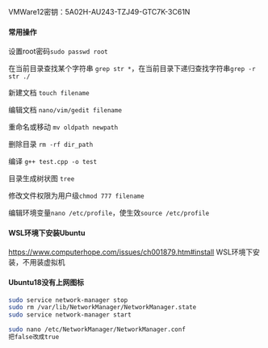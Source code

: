 VMWare12密钥：5A02H-AU243-TZJ49-GTC7K-3C61N

#### 常用操作

设置root密码`sudo passwd root`

在当前目录查找某个字符串 `grep str *`，在当前目录下递归查找字符串`grep -r str ./`

新建文档 `touch filename`

编辑文档 `nano/vim/gedit filename`

重命名或移动 `mv oldpath newpath`

删除目录 `rm -rf dir_path` 

编译 `g++ test.cpp -o test`

目录生成树状图 `tree`

修改文件权限为用户级`chmod 777 filename`

编辑环境变量`nano /etc/profile`，使生效`source /etc/profile`



#### WSL环境下安装Ubuntu

https://www.computerhope.com/issues/ch001879.htm#install
WSL环境下安装，不用装虚拟机



#### Ubuntu18没有上网图标

```bash
sudo service network-manager stop
sudo rm /var/lib/NetworkManager/NetworkManager.state
sudo service network-manager start

sudo nano /etc/NetworkManager/NetworkManager.conf
把false改成true
```

